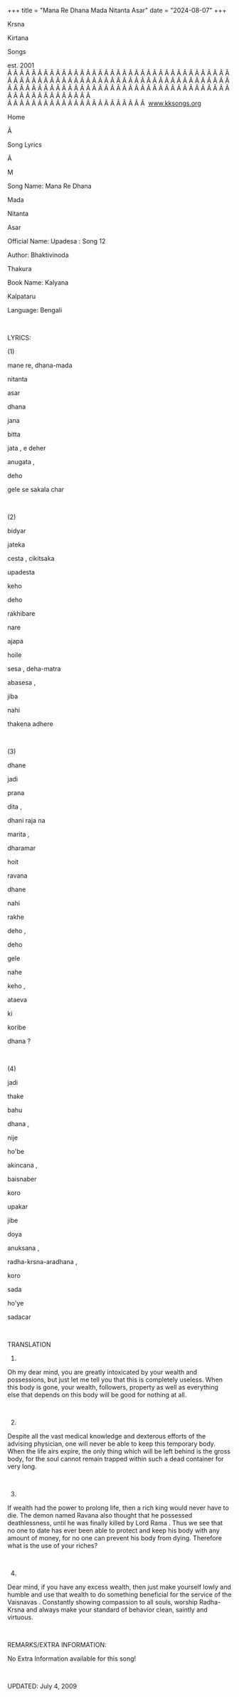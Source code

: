 +++ 
title = "Mana Re Dhana Mada Nitanta Asar"
date = "2024-08-07"
+++

Krsna
 
Kirtana
 
Songs

est. 2001
Â Â Â Â Â Â Â Â Â Â Â Â Â Â Â Â Â Â Â Â Â Â Â Â Â Â Â Â Â Â Â Â Â Â Â Â Â Â Â Â Â Â Â Â Â Â Â Â Â Â Â Â Â Â Â Â Â Â Â Â Â Â Â Â Â Â Â Â Â Â Â Â Â Â Â Â Â Â Â Â Â Â Â Â Â Â Â Â Â Â Â Â Â Â Â Â Â Â Â Â Â Â Â Â Â Â Â Â Â Â Â Â Â Â Â Â Â Â Â Â Â Â Â Â Â  
Â Â Â Â Â Â Â Â Â Â Â Â Â Â Â Â Â Â Â Â Â Â Â  
www.kksongs.org








Home


Ã 
 
Song Lyrics
 
Ã 
 
M


Song Name: 
Mana
 Re 
Dhana
 
Mada
 
Nitanta


Asar


Official Name: 
Upadesa
:
Song 12


Author: 
Bhaktivinoda
 
Thakura


Book Name: 
Kalyana


Kalpataru


Language: 
Bengali


 


LYRICS:


(1)


mane
 re, 
dhana-mada
 
nitanta
 
asar


dhana
 
jana
 
bitta
 
jata
,
e 
deher
 
anugata
,


deho
 
gele
 se 
sakala
 char


 


(2)


bidyar
 
jateka
 
cesta
, 
cikitsaka


upadesta


keho
 
deho
 
rakhibare
 
nare


ajapa
 
hoile
 
sesa
, 
deha-matra


abasesa
,


jiba
 
nahi
 
thakena
 adhere


 


(3)


dhane
 
jadi
 
prana
 
dita
,

dhani
 raja 
na
 
marita
,


dharamar
 
hoit
 
ravana


dhane
 
nahi
 
rakhe
 
deho
,

deho
 
gele
 
nahe
 
keho
,


ataeva
 
ki
 
koribe
 
dhana
?


 


(4)


jadi
 
thake
 
bahu
 
dhana
,

nije
 
ho'be
 
akincana
,


baisnaber
 
koro
 
upakar


jibe
 
doya
 
anuksana
,

radha-krsna-aradhana
,


koro
 
sada
 
ho'ye
 
sadacar


 


TRANSLATION


1)
Oh my dear mind, you are greatly intoxicated by your wealth and possessions,
but just let me tell you that this is completely useless. When this body is
gone, your wealth, followers, property as well as everything else that depends
on this body will be good for nothing at all.


 


2)
Despite all the vast medical knowledge and dexterous efforts of the advising
physician, one will never be able to keep this temporary body. When the life
airs expire, the only thing which will be left behind is the gross body, for
the soul cannot remain trapped within such a dead container for very long.


 


3)
If wealth had the power to prolong life, then a rich king would never have to
die. The demon named 
Ravana
 also thought that he
possessed deathlessness, until he was finally killed by Lord 
Rama
. Thus we see that no one to date has ever been able to
protect and keep his body with any amount of money, for no one can prevent his
body from dying. Therefore what is the use of your riches?


 


4)
Dear mind, if you have any excess wealth, then just make yourself lowly and
humble and use that wealth to do something beneficial for the service of the 
Vaisnavas
. Constantly showing compassion to all souls,
worship 
Radha-Krsna
 and always make your standard of
behavior clean, saintly and virtuous.


 


REMARKS/EXTRA INFORMATION:


No
Extra Information available for this song!


 


UPDATED:
 July 4, 2009